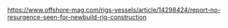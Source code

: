

https://www.offshore-mag.com/rigs-vessels/article/14298424/report-no-resurgence-seen-for-newbuild-rig-construction